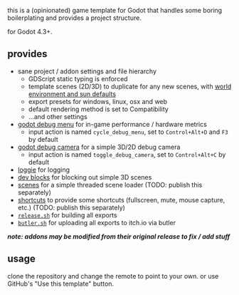 this is a (opinionated) game template for Godot that handles some boring
boilerplating and provides a project structure.

for Godot 4.3+.

## provides

- sane project / addon settings and file hierarchy
  - GDScript static typing is enforced
  - template scenes (2D/3D) to duplicate for any new scenes, with [world environment and sun defaults](./scenes/_defaults)
  - export presets for windows, linux, osx and web
  - default rendering method is set to Compatibility
  - ...and other settings
- [godot debug menu](https://github.com/godot-extended-libraries/godot-debug-menu) for in-game performance / hardware metrics
  - input action is named `cycle_debug_menu`, set to `Control+Alt+D` and `F3` by default
- [godot debug camera](https://github.com/kcfresh53/Godot-Debug-Camera) for a simple 3D/2D debug camera
  - input action is named `toggle_debug_camera`, set to `Control+Alt+C` by default
- [loggie](https://github.com/Shiva-Shadowsong/loggie) for logging
- [dev blocks](https://github.com/Manonox/godot-dev-blocks) for blocking out simple 3D scenes
- [scenes](./addons/scenes) for a simple threaded scene loader (TODO: publish this separately)
- [shortcuts](./addons/shortcuts) to provide some shortcuts (fullscreen, mute, mouse capture, etc.) (TODO: publish this separately)
- [`release.sh`](./release.sh) for building all exports
- [`butler.sh`](./butler.sh) for uploading all exports to itch.io via butler

***note: addons may be modified from their original release to fix / add stuff***

## usage

clone the repository and change the remote to point to your own.
or use GitHub's "Use this template" button.
